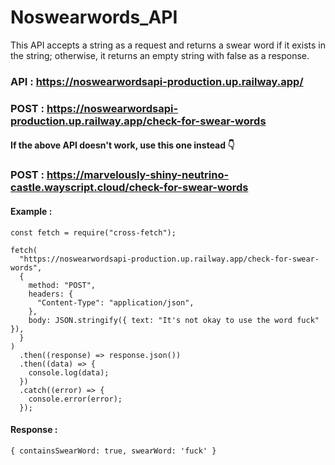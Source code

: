 # Noswearwords_API

This API accepts a string as a request and returns a swear word if it exists in the string; otherwise, it returns an empty string with false as a response.

### API : https://noswearwordsapi-production.up.railway.app/

### POST : https://noswearwordsapi-production.up.railway.app/check-for-swear-words
#### If the above API doesn't work, use this one instead 👇
### POST : https://marvelously-shiny-neutrino-castle.wayscript.cloud/check-for-swear-words

#### Example :

```
const fetch = require("cross-fetch");

fetch(
  "https://noswearwordsapi-production.up.railway.app/check-for-swear-words",
  {
    method: "POST",
    headers: {
      "Content-Type": "application/json",
    },
    body: JSON.stringify({ text: "It's not okay to use the word fuck" }),
  }
)
  .then((response) => response.json())
  .then((data) => {
    console.log(data);
  })
  .catch((error) => {
    console.error(error);
  });

```

#### Response :

```
{ containsSwearWord: true, swearWord: 'fuck' }
```
